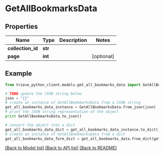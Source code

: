 # GetAllBookmarksData


## Properties

Name | Type | Description | Notes
------------ | ------------- | ------------- | -------------
**collection_id** | **str** |  | 
**page** | **int** |  | [optional] 

## Example

```python
from trieve_python_client.models.get_all_bookmarks_data import GetAllBookmarksData

# TODO update the JSON string below
json = "{}"
# create an instance of GetAllBookmarksData from a JSON string
get_all_bookmarks_data_instance = GetAllBookmarksData.from_json(json)
# print the JSON string representation of the object
print GetAllBookmarksData.to_json()

# convert the object into a dict
get_all_bookmarks_data_dict = get_all_bookmarks_data_instance.to_dict()
# create an instance of GetAllBookmarksData from a dict
get_all_bookmarks_data_form_dict = get_all_bookmarks_data.from_dict(get_all_bookmarks_data_dict)
```
[[Back to Model list]](../README.md#documentation-for-models) [[Back to API list]](../README.md#documentation-for-api-endpoints) [[Back to README]](../README.md)


